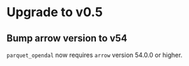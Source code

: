 # Upgrade to v0.5

## Bump arrow version to v54

`parquet_opendal` now requires `arrow` version 54.0.0 or higher.
